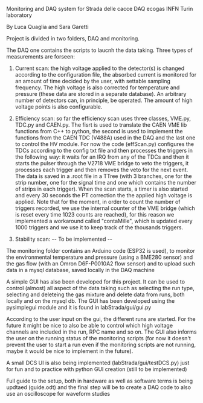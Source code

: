 Monitoring and DAQ system for Strada delle cacce DAQ ecogas
INFN Turin laboratory

By Luca Quaglia and Sara Garetti

Project is divided in two folders, DAQ and monitoring.

The DAQ one contains the scripts to laucnh the data taking. Three types of measurements are forseen:

1) Current scan: the high voltage applied to the detector(s) is changed according to the configuration file, the absorbed current is monitored for an amount of time decided by the user, with settable sampling frequency. The high voltage is also corrected for temperature and pressure (these data are stored in a separate database). An arbitrary number of detectors can, in principle, be operated. The amount of high voltage points is also configurable.

2) Efficiency scan: so far the efficiency scan uses three classes, VME.py, TDC.py and CAEN.py. The fisrt is used to translate the CAEN VME lib functions from C++ to python, the second is used to implement the functions from the CAEN TDC (V488A) used in the DAQ and the last one to control the HV module. For now the code (effScan.py) configures the TDCs according to the config txt file and then processes the triggers in the following way: it waits for an IRQ from any of the TDCs and then it starts the pulser through the V2718 VME bridge to veto the triggers, it processes each trigger and then removes the veto for the next event. The data is saved in a .root file in a TTree (with 3 branches, one for the strip number, one for the signal time and one which contains the number of strips in each trigger). When the scan starts, a timer is also started and every 30 seconds the PT correction the the applied high voltage is applied. Note that for the moment, in order to count the number of triggers recorded, we use the internal counter of the VME bridge (which is reset every time 1023 counts are reached), for this reason we implemented a workaround called "contaMille", which is updated every 1000 triggers and we use it to keep track of the thousands triggers.

3) Stability scan: -- To be implemented --

The monitoring folder contains an Arduino code (ESP32 is used), to monitor the environmental temperature and pressure (using a BME280 sensor) and the gas flow (with an Omron D6F-P0010A2 flow sensor) and to upload such data in a mysql database, saved locally in the DAQ machine

A simple GUI has also been developed for this project. It can be used to control (almost) all aspect of the data taking such as selecting the run type, selecting and deleteing the gas mixture and delete data from runs, both locally and on the mysql db. The GUI has been developed using the pysimplegui module and it is found in labStrada/gui/gui.py

According to the user input on the gui, the different runs are started. For the future it might be nice to also be able to control which high voltage channels are included in the run, RPC name and so on. The GUI also informs the user on the running status of the monitoring scripts (for now it doesn't prevent the user to start a run even if the monitoring scripts are not running, maybe it would be nice to implement in the future).

A small DCS UI is also being implemented (labStrada/gui/testDCS.py) just for fun and to practice with python GUI creation (still to be implemented)

Full guide to the setup, both in hardware as well as software terms is being updtaed (guide.odt) and the final step will be to create a DAQ code to also use an oscilloscope for waveform studies
